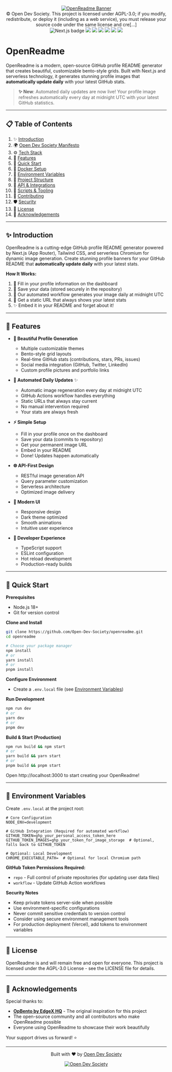 <div align="center">
  <br />
  <a href="#" target="_blank">
    <img src="./public/openreadme-banner.png" alt="OpenReadme Banner" />
  </a>

  <br />
  © Open Dev Society. This project is licensed under AGPL-3.0; if you modify, redistribute, or deploy it (including as a web service), you must release your source code under the same license and cre[...]
  <br/>

  <div>
    <img src="https://img.shields.io/badge/-Next.js-black?style=for-the-badge&logoColor=white&logo=next.js&color=000000" alt="Next.js badge" />
    <img src="https://img.shields.io/badge/-TypeScript-black?style=for-the-badge&logoColor=white&logo=typescript&color=3178C6"/>
    <img src="https://img.shields.io/badge/-Tailwind%20CSS-black?style=for-the-badge&logoColor=white&logo=tailwindcss&color=38B2AC"/>
    <img src="https://img.shields.io/badge/-Puppeteer-black?style=for-the-badge&logoColor=white&logo=puppeteer&color=40E0D0"/>
    <img src="https://img.shields.io/badge/-GitHub%20Actions-black?style=for-the-badge&logoColor=white&logo=githubactions&color=2088FF"/>
    <img src="https://img.shields.io/badge/-Chromium-black?style=for-the-badge&logoColor=white&logo=googlechrome&color=4285F4"/>
    <img src="https://img.shields.io/badge/-ReadMe-black?style=for-the-badge&logoColor=white&logo=ReadMe&color=000"/>
  </div>
</div>

# OpenReadme

OpenReadme is a modern, open-source GitHub profile README generator that creates beautiful, customizable bento-style grids. Built with Next.js and serverless technology, it generates stunning profile images that **automatically update daily** with your latest GitHub stats.

> **✨ New**: Automated daily updates are now live! Your profile image refreshes automatically every day at midnight UTC with your latest GitHub statistics.

---

## 📋 Table of Contents

1. ✨ [Introduction](#introduction)
2. 🌍 [Open Dev Society Manifesto](#manifesto)
3. ⚙️ [Tech Stack](#tech-stack)
4. 🔋 [Features](#features)
5. 🤸 [Quick Start](#quick-start)
6. 🐳 [Docker Setup](#docker-setup)
7. 🔐 [Environment Variables](#environment-variables)
8. 🧱 [Project Structure](#project-structure)
9. 📡 [API & Integrations](#api--integrations)
10. 🧪 [Scripts & Tooling](#scripts--tooling)
11. 🤝 [Contributing](#contributing)
12. 🛡️ [Security](#security)
13. 📜 [License](#license)
14. 🙏 [Acknowledgements](#acknowledgements)

---

## ✨ Introduction

OpenReadme is a cutting-edge GitHub profile README generator powered by Next.js (App Router), Tailwind CSS, and serverless Chromium for dynamic image generation. Create stunning profile banners for your GitHub README that **automatically update daily** with your latest stats.

**How It Works:**
1. 🎨 Fill in your profile information on the dashboard
2. 💾 Save your data (stored securely in the repository)
3. 🤖 Our automated workflow generates your image daily at midnight UTC
4. 🔗 Get a static URL that always shows your latest stats
5. ✨ Embed it in your README and forget about it!

---

## 🔋 Features

- **🎨 Beautiful Profile Generation**
    - Multiple customizable themes
    - Bento-style grid layouts
    - Real-time GitHub stats (contributions, stars, PRs, issues)
    - Social media integration (GitHub, Twitter, LinkedIn)
    - Custom profile pictures and portfolio links

- **🔄 Automated Daily Updates** ✨
    - Automatic image regeneration every day at midnight UTC
    - GitHub Actions workflow handles everything
    - Static URLs that always stay current
    - No manual intervention required
    - Your stats are always fresh

- **⚡ Simple Setup**
    - Fill in your profile once on the dashboard
    - Save your data (commits to repository)
    - Get your permanent image URL
    - Embed in your README
    - Done! Updates happen automatically

- **🌐 API-First Design**
    - RESTful image generation API
    - Query parameter customization
    - Serverless architecture
    - Optimized image delivery

- **📱 Modern UI**
    - Responsive design
    - Dark theme optimized
    - Smooth animations
    - Intuitive user experience

- **🔧 Developer Experience**
    - TypeScript support
    - ESLint configuration
    - Hot reload development
    - Production-ready builds

---

## 🤸 Quick Start

**Prerequisites**
- Node.js 18+
- Git for version control

**Clone and Install**
```bash
git clone https://github.com/Open-Dev-Society/openreadme.git
cd openreadme

# Choose your package manager
npm install
# or
yarn install
# or
pnpm install
```

**Configure Environment**
- Create a `.env.local` file (see [Environment Variables](#environment-variables))

**Run Development**
```bash
npm run dev
# or
yarn dev
# or
pnpm dev
```

**Build & Start (Production)**
```bash
npm run build && npm start
# or
yarn build && yarn start
# or
pnpm build && pnpm start
```

Open http://localhost:3000 to start creating your OpenReadme!

---

## 🔐 Environment Variables

Create `.env.local` at the project root:

```env
# Core Configuration
NODE_ENV=development

# GitHub Integration (Required for automated workflow)
GITHUB_TOKEN=ghp_your_personal_access_token_here
GITHUB_TOKEN_IMAGES=ghp_your_token_for_image_storage  # Optional, falls back to GITHUB_TOKEN

# Optional: Local Development
CHROME_EXECUTABLE_PATH=  # Optional for local Chromium path
```

**GitHub Token Permissions Required:**
- `repo` - Full control of private repositories (for updating user data files)
- `workflow` - Update GitHub Action workflows

**Security Notes**
- Keep private tokens server-side when possible
- Use environment-specific configurations
- Never commit sensitive credentials to version control
- Consider using secure environment management tools
- For production deployment (Vercel), add tokens to environment variables

---

## 📜 License

OpenReadme is and will remain free and open for everyone. This project is licensed under the AGPL-3.0 License - see the LICENSE file for details.

---

## 🙏 Acknowledgements

Special thanks to:
- **[OpBento by EdgeX HQ](https://opbento.edgexhq.tech)** - The original inspiration for this project
- The open-source community and all contributors who make OpenReadme possible
- Everyone using OpenReadme to showcase their work beautifully

Your support drives us forward! ⭐

---

<div align="center">
  <p>Built with ❤️ by <a href="https://opendevsociety.com">Open Dev Society</a></p>
  <p>
    <a href="https://github.com/Open-Dev-Society">
      <img src="https://img.shields.io/badge/Open%20Dev%20Society-GitHub-black?style=for-the-badge&logo=github" alt="Open Dev Society" />
    </a>
  </p>
</div>

